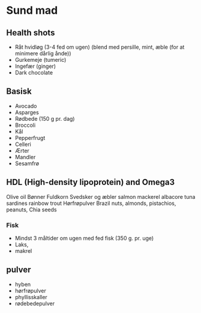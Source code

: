 # Sund mad
## Health shots
- Råt hvidløg (3-4 fed om ugen) (blend med persille, mint, æble (for at minimere dårlig ånde))
- Gurkemeje (tumeric)
- Ingefær (ginger)
- Dark chocolate

## Basisk
- Avocado
- Asparges
- Rødbede (150 g pr. dag)
- Broccoli
- Kål
- Pepperfrugt
- Celleri
- Ærter
- Mandler
- Sesamfrø

## HDL (High-density lipoprotein) and Omega3
Olive oil
Bønner
Fuldkorn
Svedsker og æbler
salmon
mackerel
albacore tuna
sardines
rainbow trout
Hørfrøpulver
Brazil nuts, almonds, pistachios, peanuts,
Chia seeds

### Fisk
- Mindst 3 måltider om ugen med fed fisk (350 g. pr. uge)
- Laks, 
- makrel

## pulver
- hyben
- hørfrøpulver
- phyllisskaller
- rødebedepulver
